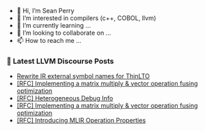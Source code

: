 - 👋 Hi, I’m Sean Perry
- 👀 I’m interested in compilers (c++, COBOL, llvm)
- 🌱 I’m currently learning ...
- 💞️ I’m looking to collaborate on ...
- 📫 How to reach me ...

<!---
s66perry/s66perry is a ✨ special ✨ repository because its `README.md` (this file) appears on your GitHub profile.
You can click the Preview link to take a look at your changes.
--->
### 📕 Latest LLVM Discourse Posts

<!-- DISCOURSE-LLVM:START -->
- [Rewrite IR external symbol names for ThinLTO](https://discourse.llvm.org/t/rewrite-ir-external-symbol-names-for-thinlto/67764#post_2)
- [[RFC] Implementing a matrix multiply &amp; vector operation fusing optimization](https://discourse.llvm.org/t/rfc-implementing-a-matrix-multiply-vector-operation-fusing-optimization/67847#post_2)
- [[RFC] Heterogeneous Debug Info](https://discourse.llvm.org/t/rfc-heterogeneous-debug-info/66872#post_8)
- [[RFC] Implementing a matrix multiply &amp; vector operation fusing optimization](https://discourse.llvm.org/t/rfc-implementing-a-matrix-multiply-vector-operation-fusing-optimization/67847#post_1)
- [[RFC] Introducing MLIR Operation Properties](https://discourse.llvm.org/t/rfc-introducing-mlir-operation-properties/67846#post_1)
<!-- DISCOURSE-LLVM:END -->
